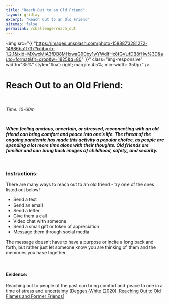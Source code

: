 ```yaml
---
title: "Reach Out to an Old Friend"
layout: gridlay
excerpt: "Reach Out to an Old Friend"
sitemap: false
permalink: /challenge/reach_out
---
```



<img src="{{ "https://images.unsplash.com/photo-1588873281272-14886ba1f737?ixlib=rb-1.2.1&ixid=MXwxMjA3fDB8MHxwaG90by1wYWdlfHx8fGVufDB8fHw%3D&auto=format&fit=crop&w=1825&q=80" }}" class="img-responsive" width="35%" style="float: right; margin: 4.5%; min-width: 350px" />


# Reach Out to an Old Friend: 

&nbsp;

*Time: 10-60m*

&nbsp;

***When feeling anxious, uncertain, or stressed, reconnecting with an old friend can bring comfort and peace into one’s life. The threat of the ongoing pandemic has made this activity a popular choice, as people are spending a lot more time alone with their thoughts. Old friends are familiar and can bring back images of childhood, safety, and security.***

&nbsp;
&nbsp;
&nbsp;

### Instructions:
There are many ways to reach out to an old friend - try one of the ones listed out below!


- Send a text
- Send an email
- Send a letter
- Give them a call
- Video chat with someone
- Send a small gift or token of appreciation
- Message them through social media

The message doesn’t have to have a purpose or incite a long back and forth, but rather just let someone know you are thinking of them and the memories you have together. 

&nbsp;
&nbsp;
&nbsp;

#### Evidence: 
Reaching out to people of the past can bring comfort and peace to one in a time of stress and uncertainty [<a href="https://www.psychologytoday.com/us/blog/lifetime-connections/202005/reaching-out-old-flames-and-former-friends" target="_blank">Degges-White (2020). Reaching Out to Old Flames and Former Friends</a>].

&nbsp;
&nbsp;
